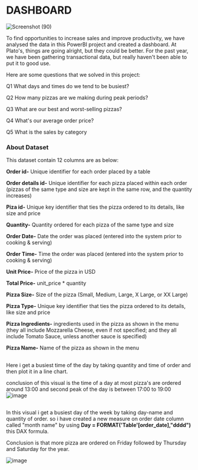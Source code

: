 # DASHBOARD
![Screenshot (90)](https://user-images.githubusercontent.com/113659167/210982087-12c9d710-3916-4486-92ea-260575efc54a.png)

To find opportunities to increase sales and improve productivity, we have analysed the data in this PowerBI project and created a dashboard. At Plato's, things are going alright, but they could be better. For the past year, we have been gathering transactional data,  but really haven't been able to put it to good use.

Here are some questions that we solved in this project:

Q1 What days and times do we tend to be busiest?

Q2 How many pizzas are we making during peak periods?

Q3 What are our best and worst-selling pizzas?

Q4 What's our average order price?

Q5 What is the sales by category

### About Dataset

This dataset contain 12 columns are as below:

**Order id-** 
Unique identifier for each order placed by a table


**Order details id-** 
Unique identifier for each pizza placed within each order (pizzas of the same type and size are kept in the same row, and the quantity increases)


**Piza id-** 
Unique key identifier that ties the pizza ordered to its details, like size and price


**Quantity-** 
Quantity ordered for each pizza of the same type and size


**Order Date-** 
Date the order was placed (entered into the system prior to cooking & serving)


**Order Time-**
Time the order was placed (entered into the system prior to cooking & serving)


**Unit Price-**
Price of the pizza in USD


**Total Price-**
unit_price * quantity

**Pizza Size-**
Size of the pizza (Small, Medium, Large, X Large, or XX Large)


**Pizza Type-**
Unique key identifier that ties the pizza ordered to its details, like size and price


**Pizza Ingredients-**
ingredients used in the pizza as shown in the menu (they all include Mozzarella Cheese, even if not specified; and they all include Tomato Sauce, 
unless another sauce is specified)

**Pizza Name-**
Name of the pizza as shown in the menu

## 

Here i get a busiest time of the day by taking quantity and time of order and then plot it in a line chart.

conclusion of this visual is the time of a day at most pizza's are ordered around 13:00 and second peak of the day is between 17:00 to 19:00
![image](https://user-images.githubusercontent.com/113659167/210393907-99325320-693f-46fe-8207-34f310abff73.png)

##

In this visual i get a busiest day of the week by taking day-name and quantity of order. so i have created a new measure on order date column called "month name" by using **Day = FORMAT('Table'[order_date],"dddd")** this DAX formula.

Conclusion is that more pizza are ordered on Friday followed by Thursday and Saturday for the year.

![image](https://user-images.githubusercontent.com/113659167/210399196-9680c6ea-eaad-4034-beaa-dc5bb4acaf30.png)

##



